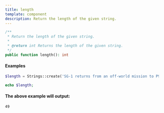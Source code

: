 ```yaml
---
title: length
template: component
description: Return the length of the given string.
---
```


```php
/**
 * Return the length of the given string.
 *
 * @return int Returns the length of the given string.
 */
public function length(): int
```

#### Examples

```php
$length = Strings::create('SG-1 returns from an off-world mission to P9Y-3C3')->length();

echo $length;
```

#### The above example will output:

```text
49
```
